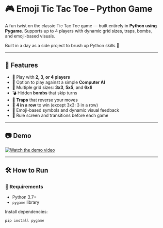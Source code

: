 # 🎮 Emoji Tic Tac Toe – Python Game

A fun twist on the classic Tic Tac Toe game — built entirely in **Python using Pygame**. Supports up to 4 players with dynamic grid sizes, traps, bombs, and emoji-based visuals.

Built in a day as a side project to brush up Python skills 🎯

---

## 🧩 Features

- 👥 Play with **2, 3, or 4 players**
- 🤖 Option to play against a simple **Computer AI**
- 🔲 Multiple grid sizes: **3x3**, **5x5**, and **6x6**
- 💣 Hidden **bombs** that skip turns
- 🔁 **Traps** that reverse your moves
- 🎯 **4 in a row** to win (except 3x3: 3 in a row)
- 🎨 Emoji-based symbols and dynamic visual feedback
- 🧠 Rule screen and transitions before each game

---

## 📷 Demo

[![Watch the demo video](https://img.shields.io/badge/Demo-Video-blue?logo=youtube)](link-to-your-video-if-any)

---

## 🛠️ How to Run

### 🔧 Requirements
- Python 3.7+
- `pygame` library

Install dependencies:

```bash
pip install pygame
